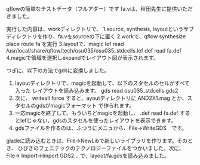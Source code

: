 qflowの簡単なテストデータ（フルアダー）です
fa.vは、秋田先生に提供いただきました。

実行した内容は、workディレクトリで、
1.source, synthesis, layoutというサブディレクトリを作り、fa.vをsourceの下に置く
2.workで、qflow synthesize place route fa を実行
3.layoutで、magic
    lef read /usr/local/share/qflow/tech/osu035/osu035_stdcells.lef
    def read fa.def
4.magicで領域を選択しexpandでレイアウト図が表示されます。

つぎに、以下の方法でgdsに変換しました。
1. layoutディレクトリで、magicを起動して、以下のスタセルのセルがすべて入った
レイアウトを読み込みます。
gds read osu035_stdcells.gds2
2. 次に、
writeall force
すると、ayoutディレクトリに AND2X1.mag とか、スタセルのgdsがmagicフォーマット
で作られます。
3. 一応magicを終了して、もういちどmagicを起動し、
.def read fa.def
するとlefじゃない、gdsのスタセルを使ったレイアウトを表示できます。
4. gdsファイルを作るのは、ふつうにメニュから、File->WriteGDS　です。

gladeに読み込むときは、File->NewLibで新しいライブラリを作ります。そのとき、
ひびきのフェニテックのテクノロジーファイルをつかいました。次に、File-> 
Import->Import GDS2...
で、layout/fa.gdsを読み込みました。
